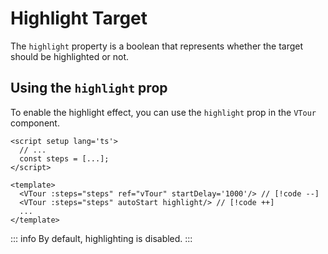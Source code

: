 # Highlight Target
The `highlight` property is a boolean that represents whether the target should be highlighted or not.

## Using the `highlight` prop
To enable the highlight effect, you can use the `highlight` prop in the `VTour` component. 

```vue
<script setup lang='ts'>
  // ...
  const steps = [...];
</script>

<template>
  <VTour :steps="steps" ref="vTour" startDelay='1000'/> // [!code --]
  <VTour :steps="steps" autoStart highlight/> // [!code ++]
  ...
</template>
```

::: info
By default, highlighting is disabled.
:::